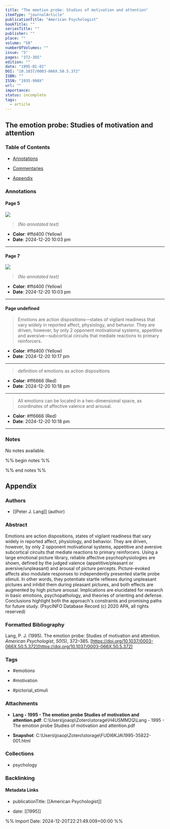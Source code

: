 ```yaml
---
title: "The emotion probe: Studies of motivation and attention"
itemType: "journalArticle"
publicationTitle: "American Psychologist"
bookTitle: ""
seriesTitle: ""
publisher: ""
place: ""
volume: "50"
numberOfVolumes: ""
issue: "5"
pages: "372-385"
edition: ""
date: "1995-01-01"
DOI: "10.1037/0003-066X.50.5.372"
ISBN: ""
ISSN: "1935-990X"
url: ""
importance: 
status: incomplete
tags:
  - article
---
```


## The emotion probe: Studies of motivation and attention

### Table of Contents

- [Annotations](#annotations)

+ [Commentaries](#commentaries)

- [Appendix](#appendix)

### Annotations




#### Page 5




![](<0 - Supplementary/images/langEmotionProbeStudies1995.md/image-5-x298-y137.png>)



> *(No annotated text)*




- **Color**: #ffd400 (Yellow)
- **Date**: 2024-12-20 10:03 pm

---



#### Page 7




![](<0 - Supplementary/images/langEmotionProbeStudies1995.md/image-7-x300-y310.png>)



> *(No annotated text)*




- **Color**: #ffd400 (Yellow)
- **Date**: 2024-12-20 10:03 pm

---



#### Page undefined







> Emotions are action dispositions—states of vigilant readiness that vary widely in reported affect, physiology, and behavior. They are driven, however, by only 2 opponent motivational systems, appetitive and aversive—subcortical circuits that mediate reactions to primary reinforcers.





- **Color**: #ffd400 (Yellow)
- **Date**: 2024-12-20 10:17 pm

---







> definition of emotions as action dispositions





- **Color**: #ff6666 (Red)
- **Date**: 2024-12-20 10:18 pm

---







> All emotions can be located in a two-dimensional space, as coordinates of affective valence and arousal.





- **Color**: #ff6666 (Red)
- **Date**: 2024-12-20 10:18 pm

---





### Notes


No notes available.


%% begin notes %%

<!-- Write your personal notes here -->

%% end notes %%

## Appendix

### Authors


- [[Peter J. Lang]] (author)



### Abstract

Emotions are action dispositions, states of vigilant readiness that vary widely in reported affect, physiology, and behavior. They are driven, however, by only 2 opponent motivational systems, appetitive and aversive subcortical circuits that mediate reactions to primary reinforcers. Using a large emotional picture library, reliable affective psychophysiologies are shown, defined by the judged valence (appetitive/pleasant or aversive/unpleasant) and arousal of picture percepts. Picture-evoked affects also modulate responses to independently presented startle probe stimuli. In other words, they potentiate startle reflexes during unpleasant pictures and inhibit them during pleasant pictures, and both effects are augmented by high picture arousal. Implications are elucidated for research in basic emotions, psychopathology, and theories of orienting and defense. Conclusions highlight both the approach's constraints and promising paths for future study. (PsycINFO Database Record (c) 2020 APA, all rights reserved)


### Formatted Bibliography

Lang, P. J. (1995). The emotion probe: Studies of motivation and attention. _American Psychologist_, _50_(5), 372–385. [https://doi.org/10.1037/0003-066X.50.5.372](https://doi.org/10.1037/0003-066X.50.5.372)


### Tags


- #emotions

- #motivation

- #pictorial_stimuli




### Attachments


- **Lang - 1995 - The emotion probe Studies of motivation and attention.pdf**: C:\Users\joaop\Zotero\storage\H4USMM2Q\Lang - 1995 - The emotion probe Studies of motivation and attention.pdf

- **Snapshot**: C:\Users\joaop\Zotero\storage\FUDI6KJA\1995-35822-001.html




### Collections


- psychology





### Backlinking


#### Metadata Links


- publicationTitle: [[American Psychologist]]




- date: [[1995]]





<!-- Any additional notes or comments -->


%% Import Date: 2024-12-20T22:21:49.009+00:00 %%
